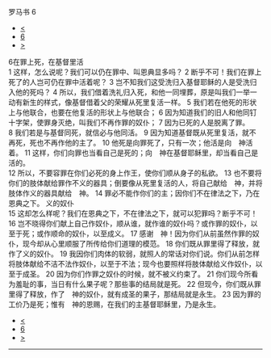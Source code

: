 ﻿





 罗马书 6




* [<](bible/ROM05.md)
* [6](bible/ROM.md)
* [>](bible/ROM07.md)



 
6在罪上死，在基督里活  
1 这样，怎么说呢？我们可以仍在罪中、叫恩典显多吗？ 
2 断乎不可！我们在罪上死了的人岂可仍在罪中活着呢？ 
3 岂不知我们这受洗归入基督耶稣的人是受洗归入他的死吗？ 
4 所以，我们借着洗礼归入死，和他一同埋葬，原是叫我们一举一动有新生的样式，像基督借着父的荣耀从死里复活一样。 
5 我们若在他死的形状上与他联合，也要在他复活的形状上与他联合； 
6 因为知道我们的旧人和他同钉十字架，使罪身灭绝，叫我们不再作罪的奴仆； 
7 因为已死的人是脱离了罪。 
8 我们若是与基督同死，就信必与他同活。 
9 因为知道基督既从死里复活，就不再死，死也不再作他的主了。 
10 他死是向罪死了，只有一次；他活是向　神活着。 
11 这样，你们向罪也当看自己是死的；向　神在基督耶稣里，却当看自己是活的。  
12 所以，不要容罪在你们必死的身上作王，使你们顺从身子的私欲。 
13 也不要将你们的肢体献给罪作不义的器具；倒要像从死里复活的人，将自己献给　神，并将肢体作义的器具献给　神。 
14 罪必不能作你们的主；因你们不在律法之下，乃在恩典之下。 义的奴仆  
15 这却怎么样呢？我们在恩典之下，不在律法之下，就可以犯罪吗？断乎不可！ 
16 岂不晓得你们献上自己作奴仆，顺从谁，就作谁的奴仆吗？或作罪的奴仆，以至于死；或作顺命的奴仆，以至成义。 
17 感谢　神！因为你们从前虽然作罪的奴仆，现今却从心里顺服了所传给你们道理的模范。 
18 你们既从罪里得了释放，就作了义的奴仆。 
19 我因你们肉体的软弱，就照人的常话对你们说。你们从前怎样将肢体献给不洁不法作奴仆，以至于不法；现今也要照样将肢体献给义作奴仆，以至于成圣。 
20 因为你们作罪之奴仆的时候，就不被义约束了。 
21 你们现今所看为羞耻的事，当日有什么果子呢？那些事的结局就是死。 
22 但现今，你们既从罪里得了释放，作了　神的奴仆，就有成圣的果子，那结局就是永生。 
23 因为罪的工价乃是死；惟有　神的恩赐，在我们的主基督耶稣里，乃是永生。 
* [<](bible/ROM05.md)
* [6](bible/ROM.md)
* [>](bible/ROM07.md)





---









